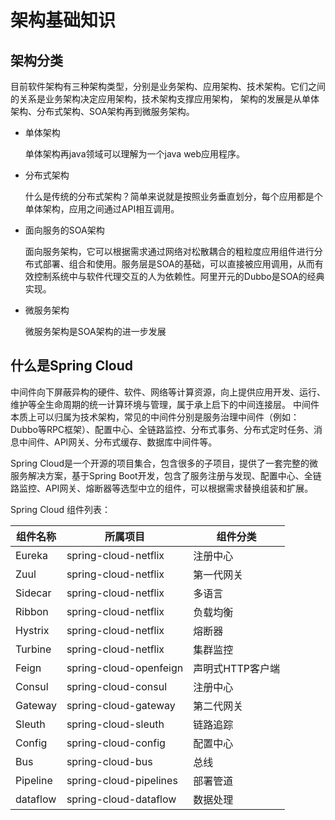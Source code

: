 # 架构基础知识

## 架构分类

目前软件架构有三种架构类型，分别是业务架构、应用架构、技术架构。它们之间的关系是业务架构决定应用架构，技术架构支撑应用架构，
架构的发展是从单体架构、分布式架构、SOA架构再到微服务架构。

- 单体架构

  单体架构再java领域可以理解为一个java web应用程序。

- 分布式架构

  什么是传统的分布式架构？简单来说就是按照业务垂直划分，每个应用都是个单体架构，应用之间通过API相互调用。

- 面向服务的SOA架构

  面向服务架构，它可以根据需求通过网络对松散耦合的粗粒度应用组件进行分布式部署、组合和使用。服务层是SOA的基础，可以直接被应用调用，从而有效控制系统中与软件代理交互的人为依赖性。阿里开元的Dubbo是SOA的经典实现。

- 微服务架构

  微服务架构是SOA架构的进一步发展

## 什么是Spring Cloud

中间件向下屏蔽异构的硬件、软件、网络等计算资源，向上提供应用开发、运行、维护等全生命周期的统一计算环境与管理，属于承上启下的中间连接层。 中间件本质上可以归属为技术架构，常见的中间件分别是服务治理中间件（例如：Dubbo等RPC框架）、配置中心、全链路监控、分布式事务、分布式定时任务、消息中间件、API网关、分布式缓存、数据库中间件等。

Spring Cloud是一个开源的项目集合，包含很多的子项目，提供了一套完整的微服务解决方案，基于Spring Boot开发，包含了服务注册与发现、配置中心、全链路监控、API网关、熔断器等选型中立的组件，可以根据需求替换组装和扩展。

Spring Cloud 组件列表：

| 组件名称 | 所属项目               | 组件分类         |
| -------- | ---------------------- | ---------------- |
| Eureka   | spring-cloud-netflix   | 注册中心         |
| Zuul     | spring-cloud-netflix   | 第一代网关       |
| Sidecar  | spring-cloud-netflix   | 多语言           |
| Ribbon   | spring-cloud-netflix   | 负载均衡         |
| Hystrix  | spring-cloud-netflix   | 熔断器           |
| Turbine  | spring-cloud-netflix   | 集群监控         |
| Feign    | spring-cloud-openfeign | 声明式HTTP客户端 |
| Consul   | spring-cloud-consul    | 注册中心         |
| Gateway  | spring-cloud-gateway   | 第二代网关       |
| Sleuth   | spring-cloud-sleuth    | 链路追踪         |
| Config   | spring-cloud-config    | 配置中心         |
| Bus      | spring-cloud-bus       | 总线             |
| Pipeline | spring-cloud-pipelines | 部署管道         |
| dataflow | spring-cloud-dataflow  | 数据处理         |

